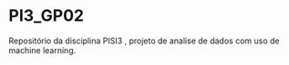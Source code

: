 # PI3_GP02
Repositório da disciplina PISI3 , projeto de analise de dados com uso de machine learning.
